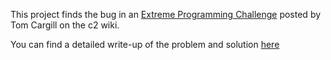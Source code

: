 This project finds the bug in an [Extreme Programming Challenge](http://wiki.c2.com/?ExtremeProgrammingChallengeFourteen) posted by Tom Cargill on the c2 wiki.

You can find a detailed write-up of the problem and solution [here]()
